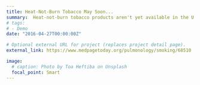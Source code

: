 ```yaml
---
title: Heat-Not-Burn Tobacco May Soon...
summary:  Heat-not-burn tobacco products aren't yet available in the U.S., but they may be soon, and their recent...
# tags:
# - Demo
date: "2016-04-27T00:00:00Z"

# Optional external URL for project (replaces project detail page).
external_link: https://www.medpagetoday.org/pulmonology/smoking/68510

image:
  # caption: Photo by Toa Heftiba on Unsplash
  focal_point: Smart
---
```

